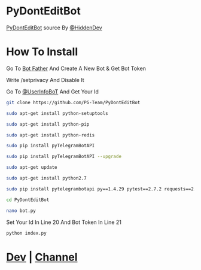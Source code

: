 # PyDontEditBot
[PyDontEditBot](https://t.me/PyDontEditBot) source By [@HiddenDev](https://t.me/HiddenDev)
# How To Install 
Go To [Bot Father](https://t.me/botfather) And Create A New Bot & Get Bot Token

Write /setprivacy And Disable It

Go To [@UserInfoBoT](https://t.me/userinfobot) And Get Your Id 

```sh
git clone https://github.com/PG-Team/PyDontEditBot

sudo apt-get install python-setuptools

sudo apt-get install python-pip

sudo apt-get install python-redis

sudo pip install pyTelegramBotAPI

sudo pip install pyTelegramBotAPI --upgrade

sudo apt-get update

sudo apt-get install python2.7

sudo pip install pytelegrambotapi py==1.4.29 pytest==2.7.2 requests==2.7.0 six==1.9.0 wheel==0.24.0

cd PyDontEditBot

nano bot.py
```
Set Your Id In Line 20 And Bot Token In Line 21 
```python
python index.py
```

# [Dev](https://t.me/HiddenDev) | [Channel](https://t.me/PG_TM)
